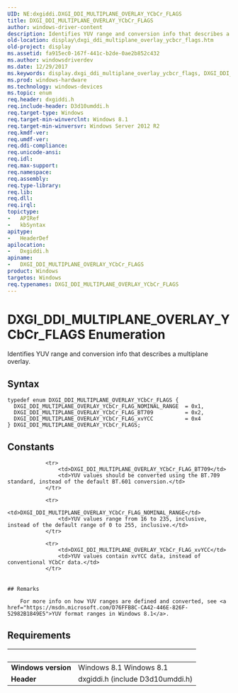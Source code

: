 ```yaml
---
UID: NE:dxgiddi.DXGI_DDI_MULTIPLANE_OVERLAY_YCbCr_FLAGS
title: DXGI_DDI_MULTIPLANE_OVERLAY_YCbCr_FLAGS
author: windows-driver-content
description: Identifies YUV range and conversion info that describes a multiplane overlay.
old-location: display\dxgi_ddi_multiplane_overlay_ycbcr_flags.htm
old-project: display
ms.assetid: fa915ec0-167f-441c-b2de-0ae2b852c432
ms.author: windowsdriverdev
ms.date: 12/29/2017
ms.keywords: display.dxgi_ddi_multiplane_overlay_ycbcr_flags, DXGI_DDI_MULTIPLANE_OVERLAY_YCbCr_FLAG_xvYCC, DXGI_DDI_MULTIPLANE_OVERLAY_YCbCr_FLAG_BT709, dxgiddi/DXGI_DDI_MULTIPLANE_OVERLAY_YCbCr_FLAG_xvYCC, dxgiddi/DXGI_DDI_MULTIPLANE_OVERLAY_YCbCr_FLAGS, DXGI_DDI_MULTIPLANE_OVERLAY_YCbCr_FLAG_NOMINAL_RANGE, dxgiddi/DXGI_DDI_MULTIPLANE_OVERLAY_YCbCr_FLAG_BT709, dxgiddi/DXGI_DDI_MULTIPLANE_OVERLAY_YCbCr_FLAG_NOMINAL_RANGE, DXGI_DDI_MULTIPLANE_OVERLAY_YCbCr_FLAGS enumeration [Display Devices], DXGI_DDI_MULTIPLANE_OVERLAY_YCbCr_FLAGS
ms.prod: windows-hardware
ms.technology: windows-devices
ms.topic: enum
req.header: dxgiddi.h
req.include-header: D3d10umddi.h
req.target-type: Windows
req.target-min-winverclnt: Windows 8.1
req.target-min-winversvr: Windows Server 2012 R2
req.kmdf-ver: 
req.umdf-ver: 
req.ddi-compliance: 
req.unicode-ansi: 
req.idl: 
req.max-support: 
req.namespace: 
req.assembly: 
req.type-library: 
req.lib: 
req.dll: 
req.irql: 
topictype:
-	APIRef
-	kbSyntax
apitype:
-	HeaderDef
apilocation:
-	Dxgiddi.h
apiname:
-	DXGI_DDI_MULTIPLANE_OVERLAY_YCbCr_FLAGS
product: Windows
targetos: Windows
req.typenames: DXGI_DDI_MULTIPLANE_OVERLAY_YCbCr_FLAGS
---
```


# DXGI_DDI_MULTIPLANE_OVERLAY_YCbCr_FLAGS Enumeration
Identifies YUV range and conversion info that describes a multiplane overlay.

## Syntax
````
typedef enum DXGI_DDI_MULTIPLANE_OVERLAY_YCbCr_FLAGS { 
  DXGI_DDI_MULTIPLANE_OVERLAY_YCbCr_FLAG_NOMINAL_RANGE  = 0x1,
  DXGI_DDI_MULTIPLANE_OVERLAY_YCbCr_FLAG_BT709          = 0x2,
  DXGI_DDI_MULTIPLANE_OVERLAY_YCbCr_FLAG_xvYCC          = 0x4
} DXGI_DDI_MULTIPLANE_OVERLAY_YCbCr_FLAGS;
````

## Constants

<table>
            
                <tr>
                    <td>DXGI_DDI_MULTIPLANE_OVERLAY_YCbCr_FLAG_BT709</td>
                    <td>YUV values should be converted using the BT.709 standard, instead of the default BT.601 conversion.</td>
                </tr>
            
                <tr>
                    <td>DXGI_DDI_MULTIPLANE_OVERLAY_YCbCr_FLAG_NOMINAL_RANGE</td>
                    <td>YUV values range from 16 to 235, inclusive, instead of the default range of 0 to 255, inclusive.</td>
                </tr>
            
                <tr>
                    <td>DXGI_DDI_MULTIPLANE_OVERLAY_YCbCr_FLAG_xvYCC</td>
                    <td>YUV values contain xvYCC data, instead of conventional YCbCr data.</td>
                </tr>
</table>

    ## Remarks

        For more info on how YUV ranges are defined and converted, see <a href="https://msdn.microsoft.com/D76FFB8C-CA42-446E-826F-52982B1849E5">YUV format ranges in Windows 8.1</a>.

## Requirements
| &nbsp; | &nbsp; |
| ---- |:---- |
| **Windows version** | Windows 8.1 Windows 8.1 |
| **Header** | dxgiddi.h (include D3d10umddi.h) |